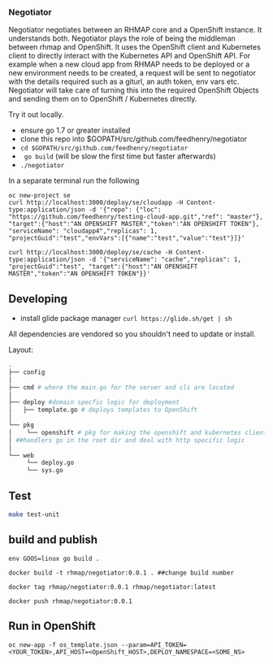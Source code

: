 ### Negotiator 

Negotiator negotiates between an RHMAP core and a OpenShift instance. It understands both.
Negotiator plays the role of being the middleman between rhmap and OpenShift. It uses the OpenShift client and Kubernetes client to directly interact with the Kubernetes API and OpenShift API. For example when a new cloud app from RHMAP needs to be deployed or a new environment needs to be created, a request will be sent to negotiator with the details required such as a giturl, an auth token, env vars etc. Negotiator will take care of turning this into the required OpenShift Objects and sending them on to OpenShift / Kubernetes directly.

Try it out locally.

- ensure go 1.7 or greater installed
- clone this repo into $GOPATH/src/github.com/feedhenry/negotiator
- ``` cd $GOPATH/src/github.com/feedhenry/negotiator ```
- ``` go build``` (will be slow the first time but faster afterwards)
- ``` ./negotiator ```

In a separate terminal run the following 

```
oc new-project se
curl http://localhost:3000/deploy/se/cloudapp -H Content-type:application/json -d '{"repo": {"loc": "https://github.com/feedhenry/testing-cloud-app.git","ref": "master"}, "target":{"host":"AN OPENSHIFT MASTER","token":"AN OPENSHIFT TOKEN"}, "serviceName": "cloudapp4","replicas": 1,  "projectGuid":"test","envVars":[{"name":"test","value":"test"}]}'

curl http://localhost:3000/deploy/se/cache -H Content-type:application/json -d '{"serviceName": "cache","replicas": 1,  "projectGuid":"test", "target":{"host":"AN OPENSHIFT MASTER","token":"AN OPENSHIFT TOKEN"}}'
```

## Developing

- install glide package manager ``` curl https://glide.sh/get | sh ``` 

All dependencies are vendored so you shouldn't need to update or install. 

Layout:
```bash
.
├── config
│
├── cmd # where the main.go for the server and cli are located
│
├── deploy #domain specfic logic for deployment
│   ├── template.go # deploys templates to OpenShift
│   
└── pkg
│    └── openshift # pkg for making the openshift and kubernetes client more simple to work with. Our domain logic does not go here
│ ##handlers go in the root dir and deal with http specific logic 
│  
└── web 
     └── deploy.go 
     └── sys.go      

``` 

## Test 

```bash
make test-unit 
```

## build and publish

```
env GOOS=linux go build .

docker build -t rhmap/negotiator:0.0.1 . ##change build number

docker tag rhmap/negotiator:0.0.1 rhmap/negotiator:latest

docker push rhmap/negotiator:0.0.1

```

## Run in OpenShift

```
oc new-app -f os_template.json --param=API_TOKEN=<YOUR_TOKEN>,API_HOST=<OpenShift_HOST>,DEPLOY_NAMESPACE=<SOME_NS>

```
